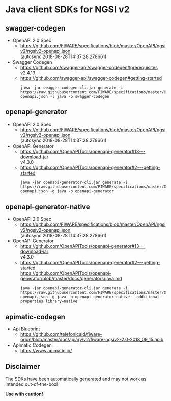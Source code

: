 # Java client SDKs for NGSI v2

## swagger-codegen
* OpenAPI 2.0 Spec
  - https://github.com/FIWARE/specifications/blob/master/OpenAPI/ngsiv2/ngsiv2-openapi.json<br>
    (autosync 2018-08-28T14:37:28.278661)
* Swagger Codegen
  - https://github.com/swagger-api/swagger-codegen#prerequisites<br>
    v2.4.13
  - https://github.com/swagger-api/swagger-codegen#getting-started
    ```
    java -jar swagger-codegen-cli.jar generate -i https://raw.githubusercontent.com/FIWARE/specifications/master/OpenAPI/ngsiv2/ngsiv2-openapi.json -l java -o swagger-codegen
    ```

## openapi-generator
* OpenAPI 2.0 Spec
  - https://github.com/FIWARE/specifications/blob/master/OpenAPI/ngsiv2/ngsiv2-openapi.json<br>
    (autosync 2018-08-28T14:37:28.278661)
* OpenAPI Generator
  - https://github.com/OpenAPITools/openapi-generator#13---download-jar<br>
    v4.3.0
  - https://github.com/OpenAPITools/openapi-generator#2---getting-started
    ```
    java -jar openapi-generator-cli.jar generate -i https://raw.githubusercontent.com/FIWARE/specifications/master/OpenAPI/ngsiv2/ngsiv2-openapi.json -g java -o openapi-generator
    ```

## openapi-generator-native
* OpenAPI 2.0 Spec 
  - https://github.com/FIWARE/specifications/blob/master/OpenAPI/ngsiv2/ngsiv2-openapi.json<br>
    (autosync 2018-08-28T14:37:28.278661)
* OpenAPI Generator
  - https://github.com/OpenAPITools/openapi-generator#13---download-jar<br>
    v4.3.0
  - https://github.com/OpenAPITools/openapi-generator#2---getting-started<br>
    https://github.com/OpenAPITools/openapi-generator/blob/master/docs/generators/java.md
    ```
    java -jar openapi-generator-cli.jar generate -i https://raw.githubusercontent.com/FIWARE/specifications/master/OpenAPI/ngsiv2/ngsiv2-openapi.json -g java -o openapi-generator-native --additional-properties library=native
    ```

## apimatic-codegen
* Api Blueprint
  - https://github.com/telefonicaid/fiware-orion/blob/master/doc/apiary/v2/fiware-ngsiv2-2.0-2018_09_15.apib
* Apimatic Codegen
  - https://www.apimatic.io/

## Disclaimer
The SDKs have been automatically generated and may not work as intended out-of-the-box!<br>

<b>Use with caution!<b>
